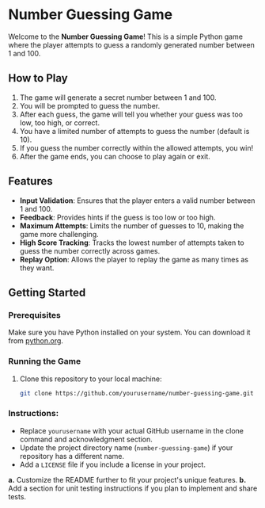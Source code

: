 # Number Guessing Game

Welcome to the **Number Guessing Game**! This is a simple Python game where the player attempts to guess a randomly generated number between 1 and 100.

## How to Play

1. The game will generate a secret number between 1 and 100.
2. You will be prompted to guess the number.
3. After each guess, the game will tell you whether your guess was too low, too high, or correct.
4. You have a limited number of attempts to guess the number (default is 10).
5. If you guess the number correctly within the allowed attempts, you win!
6. After the game ends, you can choose to play again or exit.

## Features

- **Input Validation**: Ensures that the player enters a valid number between 1 and 100.
- **Feedback**: Provides hints if the guess is too low or too high.
- **Maximum Attempts**: Limits the number of guesses to 10, making the game more challenging.
- **High Score Tracking**: Tracks the lowest number of attempts taken to guess the number correctly across games.
- **Replay Option**: Allows the player to replay the game as many times as they want.

## Getting Started

### Prerequisites

Make sure you have Python installed on your system. You can download it from [python.org](https://www.python.org/downloads/).

### Running the Game

1. Clone this repository to your local machine:

   ```bash
   git clone https://github.com/yourusername/number-guessing-game.git


### Instructions:
- Replace `yourusername` with your actual GitHub username in the clone command and acknowledgment section.
- Update the project directory name (`number-guessing-game`) if your repository has a different name.
- Add a `LICENSE` file if you include a license in your project.

**a.** Customize the README further to fit your project's unique features.
**b.** Add a section for unit testing instructions if you plan to implement and share tests.
